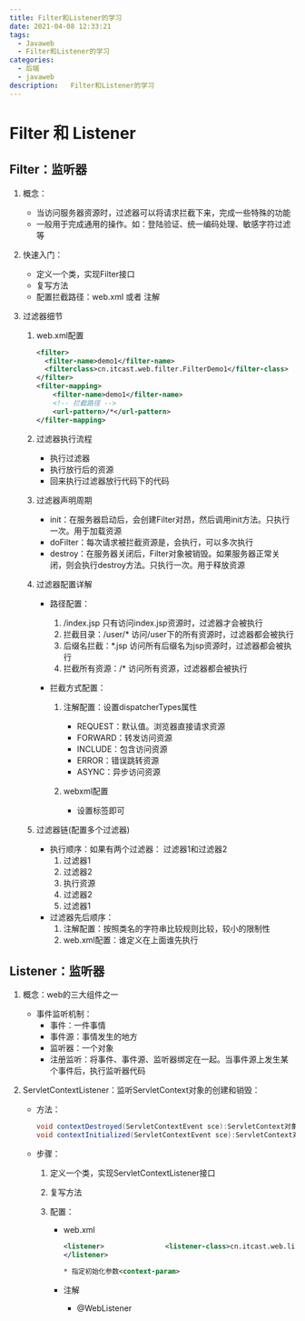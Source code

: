 ```yaml
---
title: Filter和Listener的学习
date: 2021-04-08 12:33:21
tags:
  - Javaweb
  - Filter和Listener的学习
categories:
  - 后端
  - javaweb
description:   Filter和Listener的学习
---
```


# Filter 和 Listener

## Filter：监听器

1. 概念：

    + 当访问服务器资源时，过滤器可以将请求拦截下来，完成一些特殊的功能
    + 一般用于完成通用的操作。如：登陆验证、统一编码处理、敏感字符过滤等

2. 快速入门：

    + 定义一个类，实现Filter接口
    + 复写方法
    + 配置拦截路径：web.xml 或者  注解

3. 过滤器细节

    1. web.xml配置

        ```xml
        <filter>
          <filter-name>demo1</filter-name>
          <filterclass>cn.itcast.web.filter.FilterDemo1</filter-class>
        </filter>
        <filter-mapping>
        	<filter-name>demo1</filter-name>
        	<!-- 拦截路径 -->
        	<url-pattern>/*</url-pattern>
        </filter-mapping>
        ```

    2. 过滤器执行流程

        + 执行过滤器
        + 执行放行后的资源
        + 回来执行过滤器放行代码下的代码

    3. 过滤器声明周期

        + init：在服务器启动后，会创建Filter对昂，然后调用init方法。只执行一次。用于加载资源
        + doFilter：每次请求被拦截资源是，会执行，可以多次执行
        + destroy：在服务器关闭后，Filter对象被销毁。如果服务器正常关闭，则会执行destroy方法。只执行一次。用于释放资源

    4. 过滤器配置详解

        + 路径配置：

            1. /index.jsp  只有访问index.jsp资源时，过滤器才会被执行
            2. 拦截目录：/user/* 访问/user下的所有资源时，过滤器都会被执行
            3. 后缀名拦截：*.jsp 访问所有后缀名为jsp资源时，过滤器都会被执行
            4. 拦截所有资源：/* 访问所有资源，过滤器都会被执行

        + 拦截方式配置：

            1. 注解配置：设置dispatcherTypes属性

                + REQUEST：默认值。浏览器直接请求资源
                + FORWARD：转发访问资源
                + INCLUDE：包含访问资源
                + ERROR：错误跳转资源
                + ASYNC：异步访问资源

            2. webxml配置      
                + 设置<dispatcher></dispatcher>标签即可

    5. 过滤器链(配置多个过滤器)

        + 执行顺序：如果有两个过滤器： 过滤器1和过滤器2
            1. 过滤器1
            2. 过滤器2
            3. 执行资源
            4. 过滤器2
            5. 过滤器1
        + 过滤器先后顺序：
            1. 注解配置：按照类名的字符串比较规则比较，较小的限制性
            2. web.xml配置：<filter-mapping>谁定义在上面谁先执行



## Listener：监听器

1. 概念：web的三大组件之一

    + 事件监听机制：
        + 事件：一件事情
        + 事件源：事情发生的地方
        + 监听器：一个对象
        + 注册监听：将事件、事件源、监听器绑定在一起。当事件源上发生某个事件后，执行监听器代码

2. ServletContextListener：监听ServletContext对象的创建和销毁：

    + 方法：

        ```java
        void contextDestroyed(ServletContextEvent sce):ServletContext对象被销毁之前会调用该方法
        void contextInitialized(ServletContextEvent sce):ServletContext对象创建后会调用该方法
        ```

    + 步骤：

        1. 定义一个类，实现ServletContextListener接口

        2. 复写方法

        3. 配置：

            + web.xml

                ```xml
                <listener>				 <listener-class>cn.itcast.web.listener.ContextLoaderListener</listener-class>			
                </listener>
                
                * 指定初始化参数<context-param>
                ```

            + 注解

                + @WebListener

